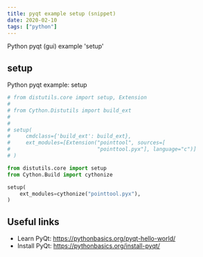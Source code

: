 ```yaml
---
title: pyqt example setup (snippet)
date: 2020-02-10
tags: ["python"]
---
```

Python pyqt (gui) example 'setup'


## setup

Python pyqt example: setup

```python
# from distutils.core import setup, Extension
# 
# from Cython.Distutils import build_ext
# 
# 
# setup(
#     cmdclass={'build_ext': build_ext},
#     ext_modules=[Extension("pointtool", sources=[
#                            "pointtool.pyx"], language="c")]
# )

from distutils.core import setup
from Cython.Build import cythonize

setup(
    ext_modules=cythonize("pointtool.pyx"),
)

```

## Useful links

- Learn PyQt: https://pythonbasics.org/pyqt-hello-world/
- Install PyQt: https://pythonbasics.org/install-pyqt/
